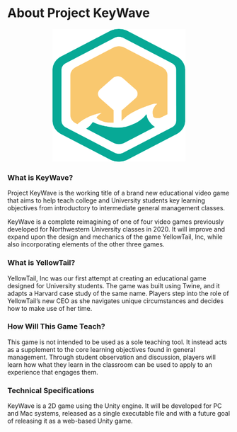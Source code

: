 # About Project KeyWave

<p align="center">
  <img width="300" height="300" src="https://github.com/jackburkhardt/KeyWave/blob/main/keywave.png">
</p>

### What is KeyWave?

Project KeyWave is the working title of a brand new educational video game that aims to help teach college and University students key learning objectives from introductory to intermediate general management classes.

KeyWave is a complete reimagining of one of four video games previously developed for Northwestern University classes in 2020. It will improve and expand upon the design and mechanics of the game YellowTail, Inc, while also incorporating elements of the other three games. 

### What is YellowTail?

YellowTail, Inc was our first attempt at creating an educational game designed for University students. The game was built using Twine, and it adapts a Harvard case study of the same name. Players step into the role of YellowTail’s new CEO as she navigates unique circumstances and decides how to make use of her time.

### How Will This Game Teach?

This game is not intended to be used as a sole teaching tool. It instead acts as a supplement to the core learning objectives found in general management. Through student observation and discussion, players will learn how what they learn in the classroom can be used to apply to an experience that engages them.

### Technical Specifications

KeyWave is a 2D game using the Unity engine. It will be developed for PC and Mac systems, released as a single executable file and with a future goal of releasing it as a web-based Unity game.

